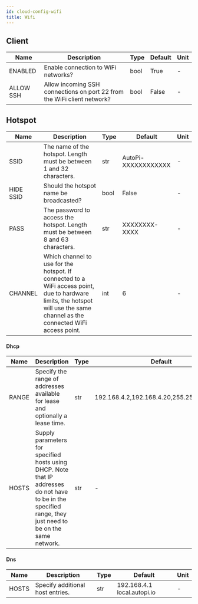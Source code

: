 ```yaml
---
id: cloud-config-wifi
title: Wifi
---
```


## Client

| Name | Description | Type | Default | Unit |
| ------ | ------ | ------ | ------ | ------ |
| ENABLED | Enable connection to WiFi networks? | bool | True | - |
| ALLOW SSH | Allow incoming SSH connections on port 22 from the WiFi client network? | bool | False | - |

## Hotspot

| Name | Description | Type | Default | Unit |
| ------ | ------ | ------ | ------ | ------ |
| SSID | The name of the hotspot. Length must be between 1 and 32 characters. | str | AutoPi-XXXXXXXXXXXX | - |
| HIDE SSID | Should the hotspot name be broadcasted? | bool | False | - |
| PASS | The password to access the hotspot. Length must be between 8 and 63 characters. | str | XXXXXXXX-XXXX | - |
| CHANNEL | Which channel to use for the hotspot. If connected to a WiFi access point, due to hardware limits, the hotspot will use the same channel as the connected WiFi access point. | int | 6 | - |

#### Dhcp

| Name | Description | Type | Default | Unit |
| ------ | ------ | ------ | ------ | ------ |
| RANGE | Specify the range of addresses available for lease and optionally a lease time. | str | 192.168.4.2,192.168.4.20,255.255.255.0,24h | - |
| HOSTS | Supply parameters for specified hosts using DHCP. Note that IP addresses do not have to be in the specified range, they just need to be on the same network. | str | - | - |

#### Dns

| Name | Description | Type | Default | Unit |
| ------ | ------ | ------ | ------ | ------ |
| HOSTS | Specify additional host entries. | str | 192.168.4.1 local.autopi.io | - |
